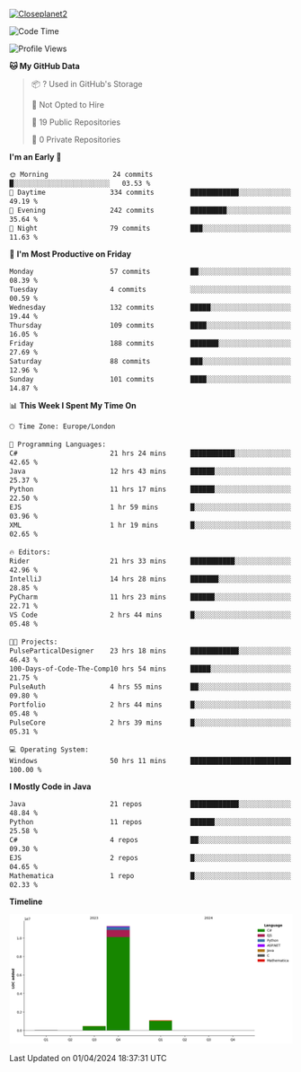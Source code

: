 [![Closeplanet2](https://github-readme-stats.vercel.app/api?username=Closeplanet2&show_icons=true&theme=tokyonight&count_private=true)]([https://github.com/Closeplanet2])

<!--START_SECTION:waka-->
![Code Time](http://img.shields.io/badge/Code%20Time-531%20hrs%2045%20mins-blue)

![Profile Views](http://img.shields.io/badge/Profile%20Views-3-blue)

**🐱 My GitHub Data** 

> 📦 ? Used in GitHub's Storage 
 > 
> 🚫 Not Opted to Hire
 > 
> 📜 19 Public Repositories 
 > 
> 🔑 0 Private Repositories 
 > 
**I'm an Early 🐤** 

```text
🌞 Morning                24 commits          █░░░░░░░░░░░░░░░░░░░░░░░░   03.53 % 
🌆 Daytime                334 commits         ████████████░░░░░░░░░░░░░   49.19 % 
🌃 Evening                242 commits         █████████░░░░░░░░░░░░░░░░   35.64 % 
🌙 Night                  79 commits          ███░░░░░░░░░░░░░░░░░░░░░░   11.63 % 
```
📅 **I'm Most Productive on Friday** 

```text
Monday                   57 commits          ██░░░░░░░░░░░░░░░░░░░░░░░   08.39 % 
Tuesday                  4 commits           ░░░░░░░░░░░░░░░░░░░░░░░░░   00.59 % 
Wednesday                132 commits         █████░░░░░░░░░░░░░░░░░░░░   19.44 % 
Thursday                 109 commits         ████░░░░░░░░░░░░░░░░░░░░░   16.05 % 
Friday                   188 commits         ███████░░░░░░░░░░░░░░░░░░   27.69 % 
Saturday                 88 commits          ███░░░░░░░░░░░░░░░░░░░░░░   12.96 % 
Sunday                   101 commits         ████░░░░░░░░░░░░░░░░░░░░░   14.87 % 
```


📊 **This Week I Spent My Time On** 

```text
🕑︎ Time Zone: Europe/London

💬 Programming Languages: 
C#                       21 hrs 24 mins      ███████████░░░░░░░░░░░░░░   42.65 % 
Java                     12 hrs 43 mins      ██████░░░░░░░░░░░░░░░░░░░   25.37 % 
Python                   11 hrs 17 mins      ██████░░░░░░░░░░░░░░░░░░░   22.50 % 
EJS                      1 hr 59 mins        █░░░░░░░░░░░░░░░░░░░░░░░░   03.96 % 
XML                      1 hr 19 mins        █░░░░░░░░░░░░░░░░░░░░░░░░   02.65 % 

🔥 Editors: 
Rider                    21 hrs 33 mins      ███████████░░░░░░░░░░░░░░   42.96 % 
IntelliJ                 14 hrs 28 mins      ███████░░░░░░░░░░░░░░░░░░   28.85 % 
PyCharm                  11 hrs 23 mins      ██████░░░░░░░░░░░░░░░░░░░   22.71 % 
VS Code                  2 hrs 44 mins       █░░░░░░░░░░░░░░░░░░░░░░░░   05.48 % 

🐱‍💻 Projects: 
PulseParticalDesigner    23 hrs 18 mins      ████████████░░░░░░░░░░░░░   46.43 % 
100-Days-of-Code-The-Comp10 hrs 54 mins      █████░░░░░░░░░░░░░░░░░░░░   21.75 % 
PulseAuth                4 hrs 55 mins       ██░░░░░░░░░░░░░░░░░░░░░░░   09.80 % 
Portfolio                2 hrs 44 mins       █░░░░░░░░░░░░░░░░░░░░░░░░   05.48 % 
PulseCore                2 hrs 39 mins       █░░░░░░░░░░░░░░░░░░░░░░░░   05.31 % 

💻 Operating System: 
Windows                  50 hrs 11 mins      █████████████████████████   100.00 % 
```

**I Mostly Code in Java** 

```text
Java                     21 repos            ████████████░░░░░░░░░░░░░   48.84 % 
Python                   11 repos            ██████░░░░░░░░░░░░░░░░░░░   25.58 % 
C#                       4 repos             ██░░░░░░░░░░░░░░░░░░░░░░░   09.30 % 
EJS                      2 repos             █░░░░░░░░░░░░░░░░░░░░░░░░   04.65 % 
Mathematica              1 repo              █░░░░░░░░░░░░░░░░░░░░░░░░   02.33 % 
```



**Timeline**

![Lines of Code chart](https://raw.githubusercontent.com/Closeplanet2/Closeplanet2/main/assets/bar_graph.png)


 Last Updated on 01/04/2024 18:37:31 UTC
<!--END_SECTION:waka-->
